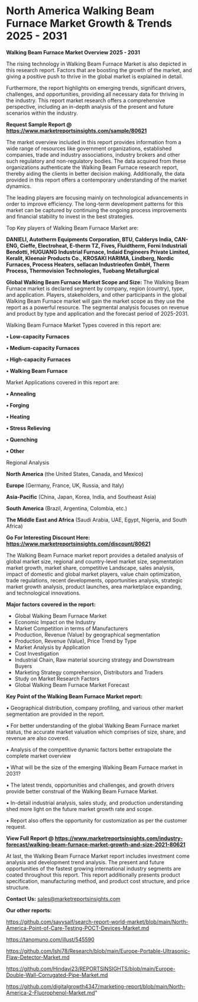 # North America Walking Beam Furnace Market Growth & Trends 2025 - 2031

<Strong> Walking Beam Furnace Market Overview 2025 - 2031</strong>

The rising technology in Walking Beam Furnace Market is also depicted in this research report. Factors that are boosting the growth of the market, and giving a positive push to thrive in the global market is explained in detail.

Furthermore, the report highlights on emerging trends, significant drivers, challenges, and opportunities, providing all necessary data for thriving in the industry. This report market research offers a comprehensive perspective, including an in-depth analysis of the present and future scenarios within the industry.

<strong>Request Sample Report @ <a href=https://www.marketreportsinsights.com/sample/80621>https://www.marketreportsinsights.com/sample/80621</a></strong>

The market overview included in this report provides information from a wide range of resources like government organizations, established companies, trade and industry associations, industry brokers and other such regulatory and non-regulatory bodies. The data acquired from these organizations authenticate the Walking Beam Furnace research report, thereby aiding the clients in better decision making. Additionally, the data provided in this report offers a contemporary understanding of the market dynamics.

The leading players are focusing mainly on technological advancements in order to improve efficiency. The long-term development patterns for this market can be captured by continuing the ongoing process improvements and financial stability to invest in the best strategies.

Top Key players of Walking Beam Furnace Market are:

<strong>DANIELI, Autotherm Equipments Corporation, BTU, Calderys India, CAN-ENG, Cieffe, Electroheat, E-therm TZ, Fives, Fluidtherm, Forni Industriali Bendotti, HUGUANG Industrial Furnace, Indaid Engineers Private Limited, Keralit, Kleenair Products Co., KROSAKI HARIMA, Lindberg, Nordic Furnaces, Process Heaters, sellacan Industrieofen GmbH, Therm Process, Thermovision Technologies, Tuobang Metallurgical</strong>

<strong><b>Global Walking Beam Furnace Market Scope and Size:</b></strong>
The Walking Beam Furnace market is declared segment by company, region (country), type, and application. Players, stakeholders, and other participants in the global Walking Beam Furnace market will gain the market scope as they use the report as a powerful resource. The segmental analysis focuses on revenue and product by type and application and the forecast period of 2025-2031.

Walking Beam Furnace Market Types covered in this report are:

<strong>• Low-capacity Furnaces

• Medium-capacity Furnaces

• High-capacity Furnaces

• Walking Beam Furnace</strong>

Market Applications covered in this report are:

<strong>• Annealing

• Forging

• Heating

• Stress Relieving

• Quenching

• Other</strong> 

Regional Analysis

<strong>North America</strong> (the United States, Canada, and Mexico)

<strong>Europe</strong> (Germany, France, UK, Russia, and Italy)

<strong>Asia-Pacific</strong> (China, Japan, Korea, India, and Southeast Asia)

<strong>South America</strong> (Brazil, Argentina, Colombia, etc.)

<strong>The Middle East and Africa</strong> (Saudi Arabia, UAE, Egypt, Nigeria, and South Africa)

<strong>Go For Interesting Discount Here: <a href=https://www.marketreportsinsights.com/discount/80621>https://www.marketreportsinsights.com/discount/80621</a></strong>

The Walking Beam Furnace market report provides a detailed analysis of global market size, regional and country-level market size, segmentation market growth, market share, competitive Landscape, sales analysis, impact of domestic and global market players, value chain optimization, trade regulations, recent developments, opportunities analysis, strategic market growth analysis, product launches, area marketplace expanding, and technological innovations.

<strong><b>Major factors covered in the report:</b></strong>
<ul>
  <li>Global Walking Beam Furnace Market </li>
  <li>Economic Impact on the Industry</li>
  <li>Market Competition in terms of Manufacturers</li>
  <li>Production, Revenue (Value) by geographical segmentation</li>
  <li>Production, Revenue (Value), Price Trend by Type</li>
  <li>Market Analysis by Application</li>
  <li>Cost Investigation</li>
  <li>Industrial Chain, Raw material sourcing strategy and Downstream Buyers</li>
  <li>Marketing Strategy comprehension, Distributors and Traders</li>
  <li>Study on Market Research Factors</li>
  <li>Global Walking Beam Furnace Market Forecast</li>
</ul>

<strong><b>Key Point of the Walking Beam Furnace Market report:</b></strong>

• Geographical distribution, company profiling, and various other market segmentation are provided in the report.

• For better understanding of the global Walking Beam Furnace market status, the accurate market valuation which comprises of size, share, and revenue are also covered.

• Analysis of the competitive dynamic factors better extrapolate the complete market overview

• What will be the size of the emerging Walking Beam Furnace market in 2031?

• The latest trends, opportunities and challenges, and growth drivers provide better construal of the Walking Beam Furnace Market.

• In-detail industrial analysis, sales study, and production understanding shed more light on the future market growth rate and scope.

• Report also offers the opportunity for customization as per the customer request.

<strong><b>View Full Report @ <a href=https://www.marketreportsinsights.com/industry-forecast/walking-beam-furnace-market-growth-and-size-2021-80621>https://www.marketreportsinsights.com/industry-forecast/walking-beam-furnace-market-growth-and-size-2021-80621</a></b></strong>


At last, the Walking Beam Furnace Market report includes investment come analysis and development trend analysis. The present and future opportunities of the fastest growing international industry segments are coated throughout this report. This report additionally presents product specification, manufacturing method, and product cost structure, and price structure.

<strong>Contact Us:</strong>
sales@marketreportsinsights.com

<strong>Our other reports:</strong>

<a href=https://github.com/sayysaif/search-report-world-market/blob/main/North-America-Point-of-Care-Testing-POCT-Devices-Market.md>https://github.com/sayysaif/search-report-world-market/blob/main/North-America-Point-of-Care-Testing-POCT-Devices-Market.md</a>

<a href=https://tanomuno.com/illust/545590>https://tanomuno.com/illust/545590</a>

<a href=https://github.com/Ishi78/Research/blob/main/Europe-Portable-Ultrasonic-Flaw-Detector-Market.md>https://github.com/Ishi78/Research/blob/main/Europe-Portable-Ultrasonic-Flaw-Detector-Market.md</a>

<a href=https://github.com/Hindavi23/REPORTSINSIGHTS/blob/main/Europe-Double-Wall-Corrugated-Pipe-Market.md>https://github.com/Hindavi23/REPORTSINSIGHTS/blob/main/Europe-Double-Wall-Corrugated-Pipe-Market.md</a>

<a href=https://github.com/digitalgrowth4347/marketing-report/blob/main/North-America-2-Fluorophenol-Market.md>https://github.com/digitalgrowth4347/marketing-report/blob/main/North-America-2-Fluorophenol-Market.md</a>"
